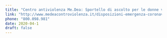 ```yaml
---
title: "Centro antiviolenza Me.Dea: Sportello di ascolto per le donne vittime di violenza"
link: "http://www.medeacontroviolenza.it/disposizioni-emergenza-coronavirus/"
phone: "800.098.981" 
date: 2020-04-1
draft: false
---
```


